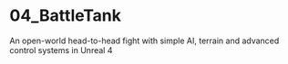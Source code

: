 # 04_BattleTank
An open-world head-to-head fight with simple AI, terrain and advanced control systems in Unreal 4

